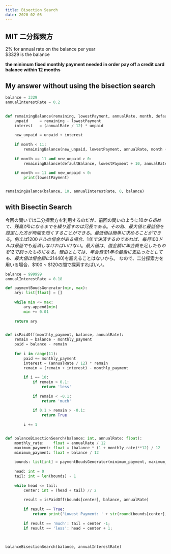 ```yaml
---
title: Bisection Search
date: 2020-02-05
---
```


## MIT 二分探索方
2% for annual rate on the balance per year  
$3329 is the balance

**the minimum fixed monthly payment needed in order pay off a credit card balance within 12 months**

## My answer without using the bisection search
```python
balance = 3329
annualInterestRate = 0.2
          

def remainingBalance(remaining, lowestPayment, annualRate, month, defaultBalance):
    unpaid     = remaining - lowestPayment
    interest   = (annualRate / 12) * unpaid
    
    new_unpaid = unpaid + interest
    
    if month < 11:
        remainingBalance(new_unpaid, lowestPayment, annualRate, month + 1, defaultBalance)
    
    if month == 11 and new_unpaid > 0:
        remainingBalance(defaultBalance, lowestPayment + 10, annualRate, 0, defaultBalance)
        
    if month == 11 and new_unpaid < 0:
        print(lowestPayment)


remainingBalance(balance, 10, annualInterestRate, 0, balance)
```

## with Bisectin Search
今回の問いでは二分探索方を利用するのだが、前回の問いのように$10から初めて、残高が0になるまでを繰り返すのは冗長である。  
その為、最大値と最低値を設定した方が時間を短くすることができる。  
最低値は簡単に求めることができる。  
例えば1200ドルの借金がある場合、1年で決済するのであれば、毎月100ドルは最低でも返済しなければいけない。  
最大値は、借金額に年会費を足したものを12で割ったものになる。理由としては、年会費を1年の最後に支払ったとしても、最大値は借金額に2%を足したものになるからである。極論を言えば、最大値が年会費+借金額($1440)を超えることはないから。
なので、二分探索方を用いる場合、$100 ~ $120の間で探索すればいい。


```python
balance = 999999
annualInterestRate = 0.18

def paymentBoudsGenerator(min, max):
    ary: list[float] = []
    
    while min <= max:
        ary.append(min)
        min += 0.01
        
    return ary


def isPaidOff(monthly_payment, balance, annualRate):
    remain = balance - monthly_payment
    paid = balance - remain
    
    for i in range(11):
        paid += monthly_payment
        interest = (annualRate / 12) * remain
        remain = (remain + interest) - monthly_payment
            
        if i == 10:
            if remain > 0.1:
                return 'less'
            
            if remain < -0.1:
                return 'much'
            
            if 0.1 > remain > -0.1:
                return True
        
        i += 1


def balanceBisectionSearch(balance: int, annualRate: float):
    monthly_rate:    float = annualRate / 12
    maximum_payment: float = (balance * (1 + monthly_rate)**12) / 12
    minimum_payment: float = balance / 12
    
    bounds: list[int] = paymentBoudsGenerator(minimum_payment, maximum_payment)
    
    head: int = 0
    tail: int = len(bounds) - 1
    
    while head <= tail:
        center: int = (head + tail) // 2
        
        result = isPaidOff(bounds[center], balance, annualRate)
        
        if result == True:
            return print('Lowest Payment: ' + str(round(bounds[center], 2)))
        
        if result == 'much': tail = center -1;
        if result == 'less': head = center + 1;
            

        
balanceBisectionSearch(balance, annualInterestRate)
```
